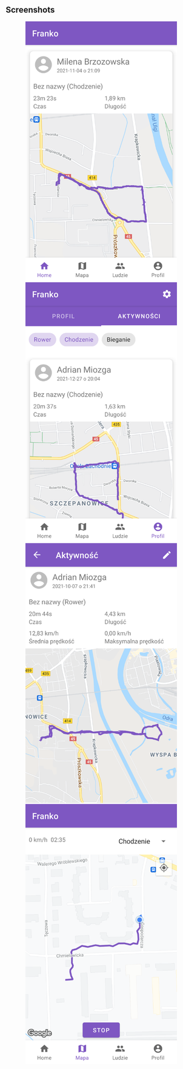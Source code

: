## Screenshots

<p align="middle">
  <img src="/assets/Screenshot1.png" width="400"/>
  <img src="/assets/Screenshot2.png" width="400"/>
  <img src="/assets/Screenshot3.png" width="400"/>
  <img src="/assets/Screenshot4.png" width="400"/>
</p>
